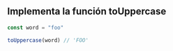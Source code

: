 ## Implementa la función toUppercase

```javascript
const word = "foo"

toUppercase(word) // 'FOO'
```
